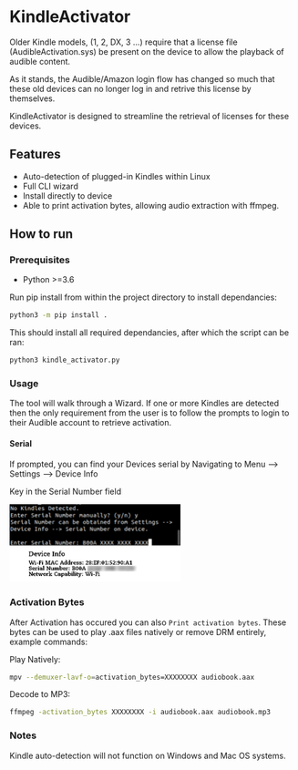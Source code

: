 # KindleActivator
Older Kindle models, (1, 2, DX, 3 ...) require that a license file (AudibleActivation.sys) be present on the device to allow the playback of audible content. 

As it stands, the Audible/Amazon login flow has changed so much that these old devices can no longer log in and retrive this license by themselves.

KindleActivator is designed to streamline the retrieval of licenses for these devices.

## Features
- Auto-detection of plugged-in Kindles within Linux
- Full CLI wizard
- Install directly to device
- Able to print activation bytes, allowing audio extraction with ffmpeg.

## How to run

### Prerequisites
- Python >=3.6
  
Run pip install from within the project directory to install dependancies:
```bash
python3 -m pip install .
```
This should install all required dependancies, after which the script can be ran:
```bash
python3 kindle_activator.py
```
### Usage

The tool will walk through a Wizard. If one or more Kindles are detected then the only requirement
from the user is to follow the prompts to login to their Audible account to retrieve activation.

#### Serial
If prompted, you can find your Devices serial by Navigating to
Menu --> Settings --> Device Info

Key in the Serial Number field

<img src="images/serial.png" width="300"/>

### Activation Bytes

After Activation has occured you can also `Print activation bytes`. 
These bytes can be used to play .aax files natively or remove DRM entirely, example commands:

Play Natively:
```bash
mpv --demuxer-lavf-o=activation_bytes=XXXXXXXX audiobook.aax
```

Decode to MP3:
```bash
ffmpeg -activation_bytes XXXXXXXX -i audiobook.aax audiobook.mp3
```

### Notes

Kindle auto-detection will not function on Windows and Mac OS systems.
